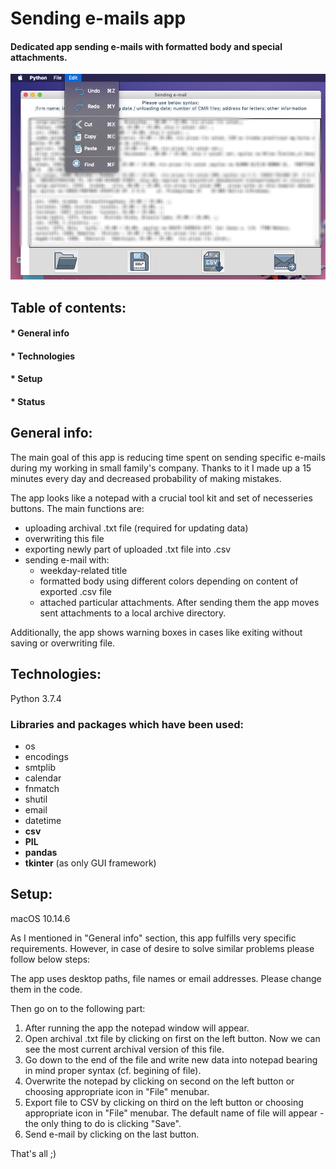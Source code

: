 # Sending e-mails app
#### Dedicated app sending e-mails with formatted body and special attachments.

<img src="readme_image.png" width="700">

## Table of contents:
#### * General info
#### * Technologies 
#### * Setup
#### * Status

## **General info**:
The main goal of this app is reducing time spent on sending specific e-mails during my working in small family's company. Thanks to it I made up a 15 minutes every day and decreased probability of making mistakes.

The app looks like a notepad with a crucial tool kit and set of necesseries buttons.
The main functions are:
* uploading archival .txt file (required for updating data)
* overwriting this file
* exporting newly part of uploaded .txt file into .csv 
* sending e-mail with: 
     - weekday-related title
     - formatted body using different colors depending on content of exported .csv file
     - attached particular attachments. After sending them the app moves sent attachments to a local archive directory.
     
Additionally, the app shows warning boxes in cases like exiting without saving or overwriting file.
     
## **Technologies**:
Python 3.7.4

### Libraries and packages which have been used:
 - os
 - encodings
 - smtplib
 - calendar
 - fnmatch
 - shutil
 - email
 - datetime
 - **csv**
 - **PIL**
 - **pandas**
 - **tkinter** (as only GUI framework)
 
 ## **Setup**:
 macOS 10.14.6
 
 As I mentioned in "General info" section, this app fulfills very specific requirements. However, in case of desire to solve similar problems please follow below steps:
 
 The app uses desktop paths, file names or email addresses. Please change them in the code. 
 
 Then go on to the following part:
 1. After running the app the notepad window will appear.
 2. Open archival .txt file by clicking on first on the left button. Now we can see the most current archival version of this file. 
 3. Go down to the end of the file and write new data into notepad bearing in mind proper syntax (cf. begining of file).
 4. Overwrite the notepad by clicking on second on the left button or choosing appropriate icon in "File" menubar.
 5. Export file to CSV by clicking on third on the left button or choosing appropriate icon in "File" menubar. The default name of file will appear - the only thing to do is clicking "Save".
 6. Send e-mail by clicking on the last button. 

That's all ;)

